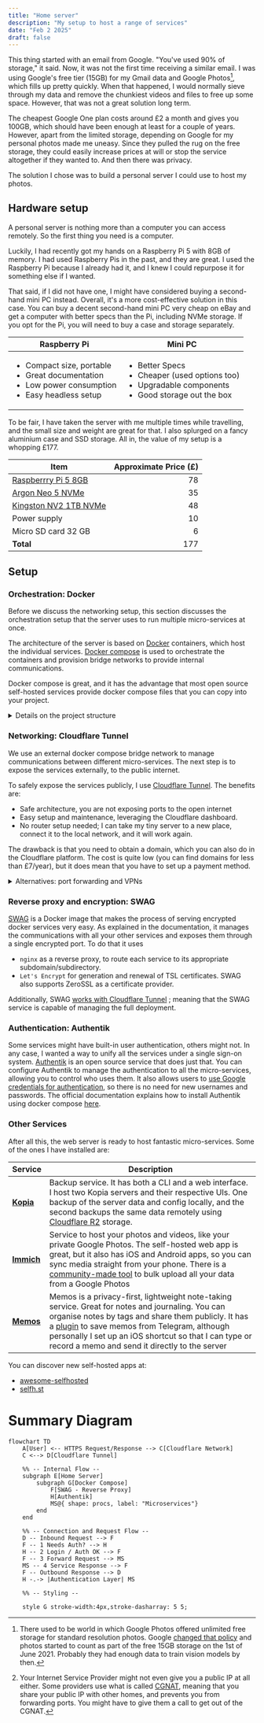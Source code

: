 ```yaml
---
title: "Home server"
description: "My setup to host a range of services"
date: "Feb 2 2025"
draft: false
---
```


This thing started with an email from Google. "You've used 90% of storage," it said. Now, it was not the first time receiving a similar email. I was using Google's free tier (15GB) for my Gmail data and Google Photos[^GPhotos], which fills up pretty quickly. When that happened, I would normally sieve through my data and remove the chunkiest videos and files to free up some space. However, that was not a great solution long term.

The cheapest Google One plan costs around £2 a month and gives you 100GB, which should have been enough at least for a couple of years. However, apart from the limited storage, depending on Google for my personal photos made me uneasy. Since they pulled the rug on the free storage, they could easily increase prices at will or stop the service altogether if they wanted to. And then there was privacy.

The solution I chose was to build a personal server I could use to host my photos.

[^GPhotos]: There used to be world in which Google Photos offered unlimited free storage for standard resolution photos. Google [changed that policy](https://blog.google/products/photos/storage-changes/) and photos started to count as part of the free 15GB storage on the 1st of June 2021. Probably they had enough data to train vision models by then.

## Hardware setup

A personal server is nothing more than a computer you can access remotely. So the first thing you need is a computer.

Luckily, I had recently got my hands on a Raspberry Pi 5 with 8GB of memory. I had used Raspberry Pis in the past, and they are great. I used the Raspberry Pi because I already had it, and I knew I could repurpose it for something else if I wanted.

That said, if I did not have one, I might have considered buying a second-hand mini PC instead. Overall, it's a more cost-effective solution in this case. You can buy a decent second-hand mini PC very cheap on eBay and get a computer with better specs than the Pi, including NVMe storage. If you opt for the Pi, you will need to buy a case and storage separately.


| Raspberry Pi | Mini PC |
| ------- | ------- |
| <ul><li>Compact size, portable</li><li>Great documentation</li><li>Low power consumption</li><li>Easy headless setup</li></ul> | <ul><li>Better Specs</li> <li>Cheaper (used options too)</li><li>Upgradable components</li><li>Good storage out the box</li></ul>

To be fair, I have taken the server with me multiple times while travelling, and the small size and weight are great for that. I also splurged on a fancy aluminium case and SSD storage. All in, the value of my setup is a whopping £177. 


| Item | Approximate Price (£) |
| ------ | -------: |
| [Raspberrry Pi 5 8GB](https://www.raspberrypi.com/products/raspberry-pi-5/) | 78 |
| [Argon Neo 5 NVMe](https://argon40.com/en-gb/products/argon-neo-5-m-2-nvme-for-raspberry-pi-5) | 35 |
| [Kingston NV2 1TB NVMe](https://www.overclockers.co.uk/kingston-nv2-1tb-pcie-4.0-nvme-m.2-solid-state-drive-snv2s-1000g-hd-10u-ks.html) | 48 |
| Power supply | 10 |
| Micro SD card 32 GB | 6 |
| **Total** |  177 |



## Setup
### Orchestration: Docker
Before we discuss the networking setup, this section discusses the orchestration setup that the server uses to run multiple micro-services at once.

The architecture of the server is based on [Docker](https://docs.docker.com/) containers, which host the individual
services. [Docker compose](https://docs.docker.com/compose/) is used to orchestrate the containers and provision bridge
networks to provide internal communications.

Docker compose is great, and it has the advantage that most open source self-hosted services provide
docker compose files that you can copy into your project. 

<details>
<summary>Details on the project structure</summary>

I decided to structure the files as follows
```text
.
├── scripts
│   ├── up.sh // starts all the docker services and bridge network
│   └── down.sh // stops all the services
└──services
    ├── service1
    │   ├── .env
    │   ├── docker-compose.yml
    │   ├── docker-compose.override.yml
    │   └── <service-specific dirs>
    ├── service2
    └── ...
```
Some comments on particular files:
* `.env` is the file to keep all the service-specific secrets. These files should never be committed to a repo.
* `docker-compose.yml` is the main compose project, specifying the containers needed for each of them.
Normally, open source self-hosted apps will provide this file.
* `docker-compose.override.yml` allows you to override the contents of the main compose file.
I use this to attach containers to the bridge network without needing to edit the original docker-compose files.
This separates the original docker compose --which could be downloaded from a different repo-- from the edits needed for our server.

</details>

### Networking: Cloudflare Tunnel
We use an external docker compose bridge network to manage communications between different micro-services.
The next step is to expose the services externally, to the public internet. 

To safely expose the services publicly, I use [Cloudflare Tunnel](https://developers.cloudflare.com/cloudflare-one/connections/connect-networks/).
The benefits are:
* Safe architecture, you are not exposing ports to the open internet
* Easy setup and maintenance, leveraging the Cloudflare dashboard.
* No router setup needed; I can take my tiny server to a new place, connect it to the local network, and it will work again.

The drawback is that you need to obtain a domain, which you can also do in the Cloudflare platform. The cost is quite low (you can find domains for less than £7/year), but it does mean that you have to set up a payment method.

<details>
<summary>Alternatives: port forwarding and VPNs</summary>

The simplest design involves exposing server ports directly to the internet using
port forwarding.
 Although simple in practice, this has major drawbacks:
* Exposing a port directly is not a safe architecture.
* Port forwarding needs to be enabled in the router settings. That means that you need to
set it up again if you move your server to a different location or change the router.
This configuration can't be stored as code.
* Most home networks use dynamic IP addresses. That means that your IP address will change frequently.[^CGNAT]
If you don't want to keep checking and typing your IP in the browser, you could use a 
DNS service (like [duckdns](https://www.duckdns.org/)) to index the server address.

Another common alternative is to use a VPN, where you set up a safe connection via a private network.
However, you will need to configure all client devices to be able to access your VPN remotely.
This made this option inviable, since I wanted to be able to access my server from any device.

</details>

[^CGNAT]: Your Internet Service Provider might not even give you a public IP at all either.
Some providers use what is called [CGNAT](https://en.wikipedia.org/wiki/Carrier-grade_NAT), meaning that you share your public IP with other homes, 
and prevents you from forwarding ports. You might have to give them a call to get out of the CGNAT.

### Reverse proxy and encryption: SWAG
[SWAG](https://docs.linuxserver.io/general/swag/#authorization-method) is a Docker image that makes the process of serving encrypted docker services very easy.
As explained in the documentation, it manages the communications with all your other services and exposes them through a single encrypted port.
To do that it uses
- `nginx` as a reverse proxy, to route each service to its appropriate subdomain/subdirectory.
- `Let's Encrypt` for generation and renewal of TSL certificates. SWAG also supports ZeroSSL as a certificate provider.

Additionally, SWAG [works with Cloudflare Tunnel](https://www.linuxserver.io/blog/zero-trust-hosting-and-reverse-proxy-via-cloudflare-swag-and-authelia)
; meaning that the SWAG service is capable of managing the full deployment.

### Authentication: Authentik
Some services might have built-in user authentication, others might not. 
In any case, I wanted a way to unify all the services under a single sign-on system.
[Authentik](https://docs.goauthentik.io/docs/) is an open source service that does just that.
You can configure Authentik to manage the authentication to all the micro-services, allowing you to control who uses them.
It also allows users to [use Google credentials for authentication](https://docs.goauthentik.io/docs/users-sources/sources/social-logins/google/cloud/), so there is no need for new usernames and passwords.
The official documentation explains how to install Authentik using docker compose [here](https://docs.goauthentik.io/docs/install-config/install/docker-compose).


### Other Services

After all this, the web server is ready to host fantastic micro-services. 
Some of the ones I have installed are:

| Service | Description |
| ------- | ----------- |
| [**Kopia**](https://kopia.io/docs/getting-started/) | Backup service. It has both a CLI and a web interface. I host two Kopia servers and their respective UIs. One backup of the server data and config locally, and the second backups the same data remotely using [Cloudflare R2](https://developers.cloudflare.com/r2/) storage. |
| [**Immich**](https://immich.app/docs/overview/welcome) | Service to host your photos and videos, like your private Google Photos. The self-hosted web app is great, but it also has iOS and Android apps, so you can sync media straight from your phone. There is a [community-made tool](https://github.com/simulot/immich-go) to bulk upload all your data from a Google Photos |
| [**Memos**](https://www.usememos.com/docs) | Memos is a privacy-first, lightweight note-taking service. Great for notes and journaling. You can organise notes by tags and share them publicly. It has a [plugin](https://www.usememos.com/docs/integration/telegram-bot) to save memos from Telegram, although personally I set up an iOS shortcut so that I can type or record a memo and send it directly to the server|



You can discover new self-hosted apps at:
* [awesome-selfhosted](https://github.com/awesome-selfhosted/awesome-selfhosted)
* [selfh.st](https://selfh.st/apps/)



# Summary Diagram

```mermaid
flowchart TD
    A[User] <-- HTTPS Request/Response --> C[Cloudflare Network]
    C <--> D[Cloudflare Tunnel]

    %% -- Internal Flow --
    subgraph E[Home Server]
        subgraph G[Docker Compose]
            F[SWAG - Reverse Proxy]
            H[Authentik]
            MS@{ shape: procs, label: "Microservices"}
        end
    end

    %% -- Connection and Request Flow --
    D -- Inbound Request --> F
    F -- 1 Needs Auth? --> H
    H -- 2 Login / Auth OK --> F
    F -- 3 Forward Request --> MS
    MS -- 4 Service Response --> F
    F -- Outbound Response --> D
    H -.-> |Authentication Layer| MS

    %% -- Styling --

    style G stroke-width:4px,stroke-dasharray: 5 5;
```
